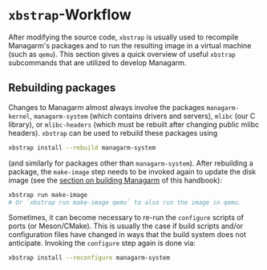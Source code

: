 # `xbstrap`-Workflow

After modifying the source code, `xbstrap` is usually used to recompile Managarm's packages
and to run the resulting image in a virtual machine (such as `qemu`).
This section gives a quick overview of useful `xbstrap` subcommands
that are utilized to develop Managarm.

## Rebuilding packages

Changes to Managarm almost always involve the packages `managarm-kernel`,
`managarm-system` (which contains drivers and servers),
`mlibc` (our C library), or `mlibc-headers` (which must be rebuilt after
changing public mlibc headers).
`xbstrap` can be used to rebuild these packages
using
```sh
xbstrap install --rebuild managarm-system
```
(and similarly for packages other than `managarm-system`).
After rebuilding a package, the `make-image` step needs to be invoked again
to update the disk image
(see the [section on building Managarm](../building/index.md]) of this handbook):
```sh
xbstrap run make-image
# Or `xbstrap run make-image qemu` to also run the image in qemu.
```

Sometimes, it can become necessary to re-run the `configure` scripts
of ports (or Meson/CMake). This is usually the case if build scripts
and/or configuration files have changed in ways that the build
system does not anticipate. Invoking the `configure` step again
is done via:
```sh
xbstrap install --reconfigure managarm-system
```
